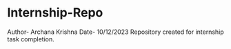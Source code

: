 # Internship-Repo
Author- Archana Krishna
Date- 10/12/2023
Repository created for internship task completion.
